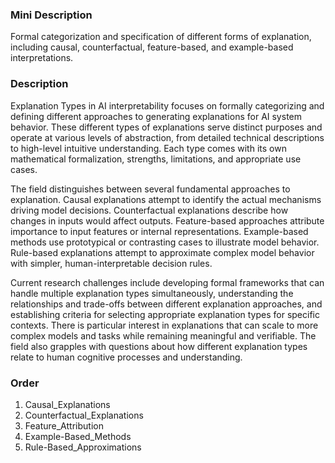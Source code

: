 ### Mini Description

Formal categorization and specification of different forms of explanation, including causal, counterfactual, feature-based, and example-based interpretations.

### Description

Explanation Types in AI interpretability focuses on formally categorizing and defining different approaches to generating explanations for AI system behavior. These different types of explanations serve distinct purposes and operate at various levels of abstraction, from detailed technical descriptions to high-level intuitive understanding. Each type comes with its own mathematical formalization, strengths, limitations, and appropriate use cases.

The field distinguishes between several fundamental approaches to explanation. Causal explanations attempt to identify the actual mechanisms driving model decisions. Counterfactual explanations describe how changes in inputs would affect outputs. Feature-based approaches attribute importance to input features or internal representations. Example-based methods use prototypical or contrasting cases to illustrate model behavior. Rule-based explanations attempt to approximate complex model behavior with simpler, human-interpretable decision rules.

Current research challenges include developing formal frameworks that can handle multiple explanation types simultaneously, understanding the relationships and trade-offs between different explanation approaches, and establishing criteria for selecting appropriate explanation types for specific contexts. There is particular interest in explanations that can scale to more complex models and tasks while remaining meaningful and verifiable. The field also grapples with questions about how different explanation types relate to human cognitive processes and understanding.

### Order

1. Causal_Explanations
2. Counterfactual_Explanations
3. Feature_Attribution
4. Example-Based_Methods
5. Rule-Based_Approximations
